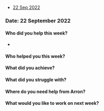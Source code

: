 * [22 Sep 2022](#date-21-september-2022)
 
### Date: 22 September 2022

#### Who did you help this week?
* 

#### Who helped you this week?

#### What did you achieve?


#### What did you struggle with?


#### Where do you need help from Arron?


#### What would you like to work on next week?


